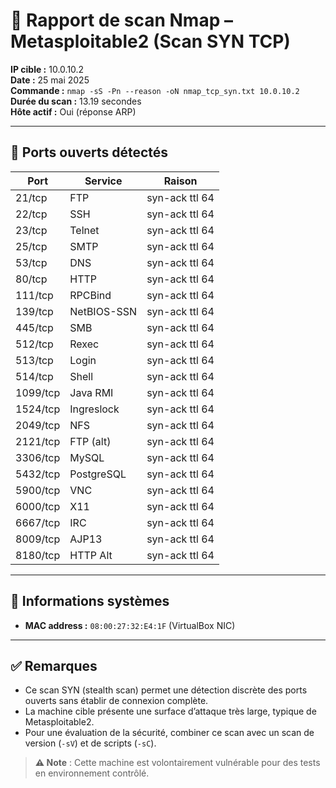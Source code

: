 # 🔎 Rapport de scan Nmap – Metasploitable2 (Scan SYN TCP)

**IP cible :** 10.0.10.2  
**Date :** 25 mai 2025  
**Commande :** `nmap -sS -Pn --reason -oN nmap_tcp_syn.txt 10.0.10.2`  
**Durée du scan :** 13.19 secondes  
**Hôte actif :** Oui (réponse ARP)  

---

## 🔐 Ports ouverts détectés

| Port     | Service      | Raison              |
|----------|--------------|---------------------|
| 21/tcp   | FTP          | syn-ack ttl 64      |
| 22/tcp   | SSH          | syn-ack ttl 64      |
| 23/tcp   | Telnet       | syn-ack ttl 64      |
| 25/tcp   | SMTP         | syn-ack ttl 64      |
| 53/tcp   | DNS          | syn-ack ttl 64      |
| 80/tcp   | HTTP         | syn-ack ttl 64      |
| 111/tcp  | RPCBind      | syn-ack ttl 64      |
| 139/tcp  | NetBIOS-SSN  | syn-ack ttl 64      |
| 445/tcp  | SMB          | syn-ack ttl 64      |
| 512/tcp  | Rexec        | syn-ack ttl 64      |
| 513/tcp  | Login        | syn-ack ttl 64      |
| 514/tcp  | Shell        | syn-ack ttl 64      |
| 1099/tcp | Java RMI     | syn-ack ttl 64      |
| 1524/tcp | Ingreslock   | syn-ack ttl 64      |
| 2049/tcp | NFS          | syn-ack ttl 64      |
| 2121/tcp | FTP (alt)    | syn-ack ttl 64      |
| 3306/tcp | MySQL        | syn-ack ttl 64      |
| 5432/tcp | PostgreSQL   | syn-ack ttl 64      |
| 5900/tcp | VNC          | syn-ack ttl 64      |
| 6000/tcp | X11          | syn-ack ttl 64      |
| 6667/tcp | IRC          | syn-ack ttl 64      |
| 8009/tcp | AJP13        | syn-ack ttl 64      |
| 8180/tcp | HTTP Alt     | syn-ack ttl 64      |

---

## 🧠 Informations systèmes

- **MAC address :** `08:00:27:32:E4:1F` (VirtualBox NIC)

---

## ✅ Remarques

- Ce scan SYN (stealth scan) permet une détection discrète des ports ouverts sans établir de connexion complète.
- La machine cible présente une surface d’attaque très large, typique de Metasploitable2.
- Pour une évaluation de la sécurité, combiner ce scan avec un scan de version (`-sV`) et de scripts (`-sC`).

> **⚠️ Note** : Cette machine est volontairement vulnérable pour des tests en environnement contrôlé.
